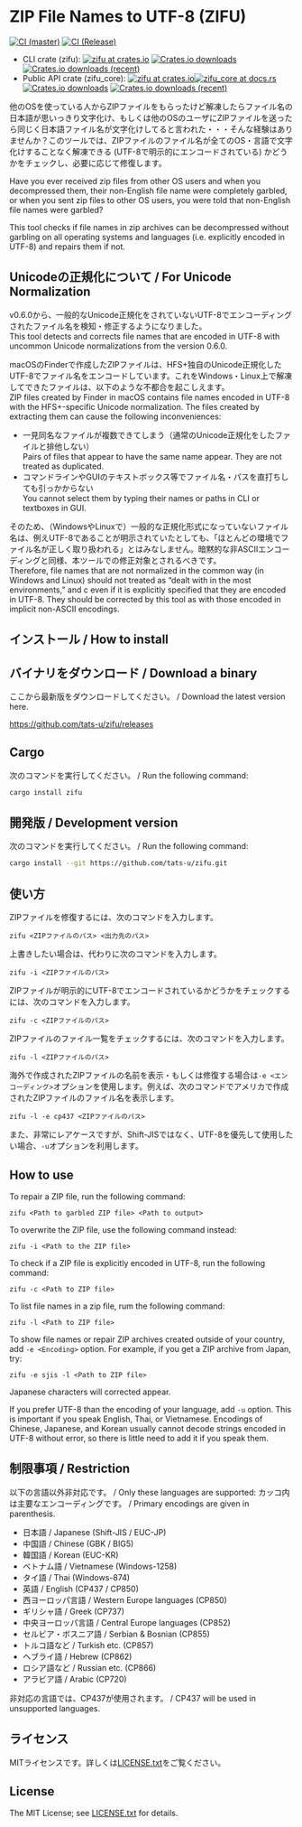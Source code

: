 # **ZI**P **F**ile Names to **U**TF-8 (ZIFU)

[![CI (master)](<https://github.com/tats-u/zifu/workflows/CI%20(master)/badge.svg>)](https://github.com/tats-u/zifu/actions/workflows/master.yml)
[![CI (Release)](<https://github.com/tats-u/zifu/workflows/CI%20(Release)/badge.svg>)](https://github.com/tats-u/zifu/actions/workflows/release.yml)

- CLI crate (zifu): [![zifu at crates.io](https://img.shields.io/crates/v/zifu.svg)](https://crates.io/crates/zifu)
[![Crates.io downloads](https://img.shields.io/crates/d/zifu)](https://crates.io/crates/zifu)
[![Crates.io downloads (recent)](https://img.shields.io/crates/dr/zifu)]((https://crates.io/crates/zifu))
- Public API crate (zifu_core): [![zifu at crates.io](https://img.shields.io/crates/v/zifu_core.svg)](https://crates.io/crates/zifu_core)[![zifu_core at docs.rs](https://docs.rs/zifu_core/badge.svg)](https://docs.rs/zifu_core/)
[![Crates.io downloads](https://img.shields.io/crates/d/zifu_core)](https://crates.io/crates/zifu_core)
[![Crates.io downloads (recent)](https://img.shields.io/crates/dr/zifu_core)]((https://crates.io/crates/zifu_core))  

他のOSを使っている人からZIPファイルをもらったけど解凍したらファイル名の日本語が思いっきり文字化け、もしくは他のOSのユーザにZIPファイルを送ったら同じく日本語ファイル名が文字化けしてると言われた・・・そんな経験はありませんか？このツールでは、ZIPファイルのファイル名が全てのOS・言語で文字化けすることなく解凍できる (UTF-8で明示的にエンコードされている) かどうかをチェックし、必要に応じて修復します。

Have you ever received zip files from other OS users and when you decompressed them, their non-English file name were completely garbled, or when you sent zip files to other OS users, you were told that non-English file names were garbled?

This tool checks if file names in zip archives can be decompressed without garbling on all operating systems and languages (i.e. explicitly encoded in UTF-8) and repairs them if not.

## Unicodeの正規化について / For Unicode Normalization

v0.6.0から、一般的なUnicode正規化をされていないUTF-8でエンコーディングされたファイル名を検知・修正するようになりました。  
This tool detects and corrects file names that are encoded in UTF-8 with uncommon Unicode normalizations from the version 0.6.0.

macOSのFinderで作成したZIPファイルは、HFS+独自のUnicode正規化したUTF-8でファイル名をエンコードしています。これをWindows・Linux上で解凍してできたファイルは、以下のような不都合を起こしえます。  
ZIP files created by Finder in macOS contains file names encoded in UTF-8 with the HFS+-specific Unicode normalization.  The files created by extracting them can cause the following inconveniences:

- 一見同名なファイルが複数できてしまう（通常のUnicode正規化をしたファイルと排他しない）  
  Pairs of files that appear to have the same name appear.  They are not treated as duplicated.
- コマンドラインやGUIのテキストボックス等でファイル名・パスを直打ちしても引っかからない  
  You cannot select them by typing their names or paths in CLI or textboxes in GUI.

そのため、（WindowsやLinuxで）一般的な正規化形式になっていないファイル名は、例えUTF-8であることが明示されていたとしても、「ほとんどの環境でファイル名が正しく取り扱われる」とはみなしません。暗黙的な非ASCIIエンコーディングと同様、本ツールでの修正対象とされるべきです。  
Therefore, file names that are not normalized in the common way (in Windows and Linux) should not treated as “dealt with in the most environments,” and c even if it is explicitly specified that they are encoded in UTF-8.  They should be corrected by this tool as with those encoded in implicit non-ASCII encodings.

## インストール / How to install

## バイナリをダウンロード / Download a binary

ここから最新版をダウンロードしてください。 / Download the latest version here.

<https://github.com/tats-u/zifu/releases>

## Cargo

次のコマンドを実行してください。 / Run the following command:

```bash
cargo install zifu
```

## 開発版 / Development version

次のコマンドを実行してください。 / Run the following command:

```bash
cargo install --git https://github.com/tats-u/zifu.git
```

## 使い方

ZIPファイルを修復するには、次のコマンドを入力します。

```text
zifu <ZIPファイルのパス> <出力先のパス>
```

上書きしたい場合は、代わりに次のコマンドを入力します。

```text
zifu -i <ZIPファイルのパス>
```

ZIPファイルが明示的にUTF-8でエンコードされているかどうかをチェックするには、次のコマンドを入力します。

```text
zifu -c <ZIPファイルのパス>
```

ZIPファイルのファイル一覧をチェックするには、次のコマンドを入力します。

```text
zifu -l <ZIPファイルのパス>
```

海外で作成されたZIPファイルの名前を表示・もしくは修復する場合は`-e <エンコーディング>`オプションを使用します。例えば、次のコマンドでアメリカで作成されたZIPファイルのファイル名を表示します。

```text
zifu -l -e cp437 <ZIPファイルのパス>
```

また、非常にレアケースですが、Shift-JISではなく、UTF-8を優先して使用したい場合、`-u`オプションを利用します。

## How to use

To repair a ZIP file, run the following command:

```text
zifu <Path to garbled ZIP file> <Path to output>
```

To overwrite the ZIP file, use the following command instead:

```text
zifu -i <Path to the ZIP file>
```

To check if a ZIP file is explicitly encoded in UTF-8, run the following command:

```text
zifu -c <Path to ZIP file>
```

To list file names in a zip file, rum the following command:

```text
zifu -l <Path to ZIP file>
```

To show file names or repair ZIP archives created outside of your country, add `-e <Encoding>` option.  For example, if you get a ZIP archive from Japan, try:

```text
zifu -e sjis -l <Path to ZIP file>
```

Japanese characters will corrected appear.

If you prefer UTF-8 than the encoding of your language, add `-u` option.  This is important if you speak English, Thai, or Vietnamese.  Encodings of Chinese, Japanese, and Korean usually cannot decode strings encoded in UTF-8 without error, so there is little need to add it if you speak them.

## 制限事項 / Restriction

以下の言語以外非対応です。 / Only these languages are supported:
カッコ内は主要なエンコーディングです。 / Primary encodings are given in parenthesis.

- 日本語 / Japanese (Shift-JIS / EUC-JP)
- 中国語 / Chinese (GBK / BIG5)
- 韓国語 / Korean (EUC-KR)
- ベトナム語 / Vietnamese (Windows-1258)
- タイ語 / Thai (Windows-874)
- 英語 / English (CP437 / CP850)
- 西ヨーロッパ言語 / Western Europe languages (CP850)
- ギリシャ語 / Greek (CP737)
- 中央ヨーロッパ言語 / Central Europe languages (CP852)
- セルビア・ボスニア語 / Serbian & Bosnian (CP855)
- トルコ語など / Turkish etc. (CP857)
- ヘブライ語 / Hebrew (CP862)
- ロシア語など / Russian etc. (CP866)
- アラビア語 / Arabic (CP720)

非対応の言語では、CP437が使用されます。 / CP437 will be used in unsupported languages.

## ライセンス

MITライセンスです。詳しくは[LICENSE.txt](LICENSE.txt)をご覧ください。

## License

The MIT License; see [LICENSE.txt](LICENSE.txt) for details.
